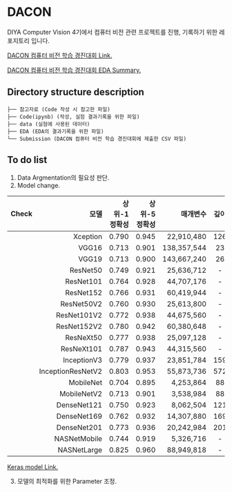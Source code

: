 # DACON

DIYA Computer Vision 4기에서 컴퓨터 비전 관련 프로젝트를 진행, 기록하기 위한 레포지토리 입니다.

[DACON 컴퓨터 비전 학습 경진대회 Link.](https://dacon.io/competitions/open/235626/overview/description)

[DACON 컴퓨터 비전 학습 경진대회 EDA Summary.](https://www.notion.so/9233351a081340988f7343eed541aff7)

## Directory structure description
```컴퓨터 비전 학습 경진 대회
├── 참고자료 (Code 작성 시 참고한 파일)
├── Code(ipynb) (작성, 실험 결과기록을 위한 파일)
├── data (실험에 사용된 데이터)
├── EDA (EDA의 결과기록을 위한 파일)
└── Submission (DACON 컴퓨터 비전 학습 경진대회에 제출한 CSV 파일)
``` 

## To do list
1. Data Argmentation의 필요성 판단.
2. Model change.

| Check |              모델 | 상위-1 정확성 | 상위-5 정확성 |    매개변수 | 깊이 |
|:-----:|------------------:|--------------:|--------------:|------------:|:----:|
|       |          Xception |         0.790 |         0.945 |  22,910,480 |  126 |
|       |             VGG16 |         0.713 |         0.901 | 138,357,544 |  23  |
|       |             VGG19 |         0.713 |         0.900 | 143,667,240 |  26  |
|       |          ResNet50 |         0.749 |         0.921 |  25,636,712 |   -  |
|       |         ResNet101 |         0.764 |         0.928 |  44,707,176 |   -  |
|       |         ResNet152 |         0.766 |         0.931 |  60,419,944 |   -  |
|       |        ResNet50V2 |         0.760 |         0.930 |  25,613,800 |   -  |
|       |       ResNet101V2 |         0.772 |         0.938 |  44,675,560 |   -  |
|       |       ResNet152V2 |         0.780 |         0.942 |  60,380,648 |   -  |
|       |         ResNeXt50 |         0.777 |         0.938 |  25,097,128 |   -  |
|       |        ResNeXt101 |         0.787 |         0.943 |  44,315,560 |   -  |
|       |       InceptionV3 |         0.779 |         0.937 |  23,851,784 |  159 |
|       | InceptionResNetV2 |         0.803 |         0.953 |  55,873,736 |  572 |
|       |         MobileNet |         0.704 |         0.895 |   4,253,864 |  88  |
|       |       MobileNetV2 |         0.713 |         0.901 |   3,538,984 |  88  |
|       |       DenseNet121 |         0.750 |         0.923 |   8,062,504 |  121 |
|       |       DenseNet169 |         0.762 |         0.932 |  14,307,880 |  169 |
|       |       DenseNet201 |         0.773 |         0.936 |  20,242,984 |  201 |
|       |      NASNetMobile |         0.744 |         0.919 |   5,326,716 |   -  |
|       |       NASNetLarge |         0.825 |         0.960 |  88,949,818 |   -  |

[Keras model Link.](https://keras.io/ko/applications/)

3. 모델의 최적화를 위한 Parameter 조정.
